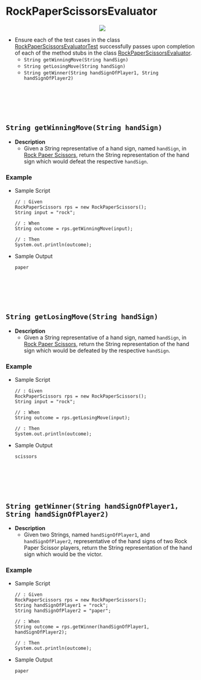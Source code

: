 # RockPaperScissorsEvaluator

<center><img src="https://upload.wikimedia.org/wikipedia/commons/thumb/6/67/Rock-paper-scissors.svg/300px-Rock-paper-scissors.svg.png"></center>

* Ensure each of the test cases in the class [RockPaperScissorsEvaluatorTest]() successfully passes upon completion of each of the method stubs in the class [RockPaperScissorsEvaluator]().
    * `String getWinningMove(String handSign)` 
    * `String getLosingMove(String handSign)`
    * `String getWinner(String handSignOfPlayer1, String handSignOfPlayer2)` 
    






<br><br><br><br>
## `String getWinningMove(String handSign)`
* **Description**
    * Given a String representative of a hand sign, named `handSign`, in [Rock Paper Scissors](https://en.wikipedia.org/wiki/Rock-paper-scissors), return the String representation of the hand sign which would defeat the respective `handSign`.
### Example
* Sample Script

    ```
    // : Given
    RockPaperScissors rps = new RockPaperScissors();
    String input = "rock";
    
    // : When
    String outcome = rps.getWinningMove(input);
    
    // : Then
    System.out.println(outcome);
    ```



* Sample Output

    ```
    paper
    ```
    
    
    
    
    
    
    


<br><br><br><br>
## `String getLosingMove(String handSign)`
* **Description**
    * Given a String representative of a hand sign, named `handSign`, in [Rock Paper Scissors](https://en.wikipedia.org/wiki/Rock-paper-scissors), return the String representation of the hand sign which would be defeated by the respective `handSign`.
### Example
* Sample Script

    ```
    // : Given
    RockPaperScissors rps = new RockPaperScissors();
    String input = "rock";
    
    // : When
    String outcome = rps.getLosingMove(input);
    
    // : Then
    System.out.println(outcome);
    ```



* Sample Output

    ```
    scissors
    ```
    
    
    
    
    
    

<br><br><br><br>
## `String getWinner(String handSignOfPlayer1, String handSignOfPlayer2)`
* **Description**
    * Given two Strings, named `handSignOfPlayer1`, and `handSignOfPlayer2`, representative of the hand signs of two Rock Paper Scissor players, return the String representation of the hand sign which would be the victor.
### Example
* Sample Script

    ```
    // : Given
    RockPaperScissors rps = new RockPaperScissors();
    String handSignOfPlayer1 = "rock";
    String handSignOfPlayer2 = "paper";
    
    // : When
    String outcome = rps.getWinner(handSignOfPlayer1, handSignOfPlayer2);
    
    // : Then
    System.out.println(outcome);
    ```



* Sample Output

    ```
    paper
    ```
